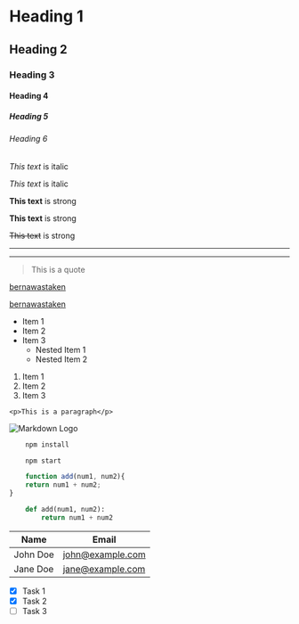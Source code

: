 <!-- Headings -->
# Heading 1
## Heading 2
### Heading 3
#### Heading 4
##### Heading 5
###### Heading 6

<!-- Italics -->
*This text* is italic

_This text_ is italic

<!-- Strong -->
**This text** is strong

__This text__ is strong

<!-- Strikethrough -->
~~This text~~ is strong

<!-- Horizontal Rule -->

---
___

<!-- Blockquote -->
> This is a quote

<!-- Links -->
[bernawastaken](http://github.com/bernawastaken)

[bernawastaken](http://github.com/bernawastaken "This is a title") <!-- Title shows when the link is hovered -->

<!-- UL -->
* Item 1
* Item 2
* Item 3
    * Nested Item 1
    * Nested Item 2

<!-- OL -->
1. Item 1
1. Item 2
1. Item 3

<!-- Inline Code Block -->
`<p>This is a paragraph</p>`

<!-- Images -->
![Markdown Logo](https://upload.wikimedia.org/wikipedia/commons/4/48/Markdown-mark.svg)

<!-- GitHub Markdown -->

<!-- Code Blocks -->
````bash
    npm install

    npm start
````

````javascript
    function add(num1, num2){
    return num1 + num2;
}
````

````python
    def add(num1, num2):
        return num1 + num2
````

<!-- Tables -->

| Name      | Email             |
| -----     | ------            |
| John Doe  | john@example.com  |
| Jane Doe  | jane@example.com  |

<!-- Task Lists -->
* [x] Task 1
* [x] Task 2
* [ ] Task 3